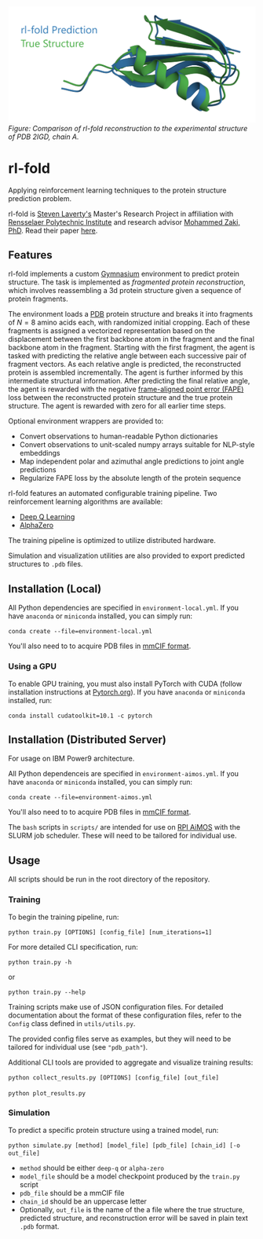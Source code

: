 ![header](img/header.png)
_Figure: Comparison of rl-fold reconstruction to the experimental structure of PDB 2IGD, chain A._

# rl-fold
Applying reinforcement learning techniques to the protein structure prediction problem.

rl-fold is [Steven Laverty's](mailto:sdlaverty123@gmail.com) Master's Research Project in affiliation with [Rensselaer Polytechnic Institute](https://science.rpi.edu/computer-science) and research advisor [Mohammed Zaki, PhD](https://faculty.rpi.edu/mohammed-zaki). Read their paper [here](paper/laverty_zaki_protein_folding_with_deep_rl.pdf).

## Features
rl-fold implements a custom [Gymnasium](https://gymnasium.farama.org/) environment to predict protein structure. The task is implemented as *fragmented protein reconstruction*, which involves reassembling a 3d protein structure given a sequence of protein fragments.

The environment loads a [PDB](https://www.rcsb.org/) protein structure and breaks it into fragments of $N=8$ amino acids each, with randomized initial cropping. Each of these fragments is assigned a vectorized representation based on the displacement between the first backbone atom in the fragment and the final backbone atom in the fragment. Starting with the first fragment, the agent is tasked with predicting the relative angle between each successive pair of fragment vectors. As each relative angle is predicted, the reconstructed protein is assembled incrementally. The agent is further informed by this intermediate structural information. After predicting the final relative angle, the agent is rewarded with the negative [frame-aligned point error (FAPE)](https://www.nature.com/articles/s41586-021-03819-2) loss between the reconstructed protein structure and the true protein structure. The agent is rewarded with zero for all earlier time steps.

Optional environment wrappers are provided to:
- Convert observations to human-readable Python dictionaries
- Convert observations to unit-scaled numpy arrays suitable for NLP-style embeddings
- Map independent polar and azimuthal angle predictions to joint angle predictions
- Regularize FAPE loss by the absolute length of the protein sequence

rl-fold features an automated configurable training pipeline. Two reinforcement learning algorithms are available:
- [Deep Q Learning](https://www.nature.com/articles/nature14236)
- [AlphaZero](https://www.nature.com/articles/nature24270)

The training pipeline is optimized to utilize distributed hardware.

Simulation and visualization utilities are also provided to export predicted structures to `.pdb` files.

## Installation (Local)

All Python dependencies are specified in `environment-local.yml`. If you have `anaconda` or `miniconda` installed, you can simply run:
```
conda create --file=environment-local.yml
```

You'll also need to to acquire PDB files in [mmCIF format](https://files.wwpdb.org/pub/pdb/data/structures/).

### Using a GPU

To enable GPU training, you must also install PyTorch with CUDA (follow installation instructions at [Pytorch.org](https://pytorch.org/get-started/previous-versions/#v120)). If you have `anaconda` or `miniconda` installed, run:
```
conda install cudatoolkit=10.1 -c pytorch
```

## Installation (Distributed Server)

For usage on IBM Power9 architecture.

All Python dependenceis are specified in `environment-aimos.yml`. If you have `anaconda` or `miniconda` installed, you can simply run:
```
conda create --file=environment-aimos.yml
```

You'll also need to to acquire PDB files in [mmCIF format](https://files.wwpdb.org/pub/pdb/data/structures/).

The `bash` scripts in `scripts/` are intended for use on [RPI AiMOS](https://cci.rpi.edu/) with the SLURM job scheduler. These will need to be tailored for individual use.

## Usage

All scripts should be run in the root directory of the repository.

### Training

To begin the training pipeline, run:
```
python train.py [OPTIONS] [config_file] [num_iterations=1]
```

For more detailed CLI specification, run:
```
python train.py -h
```
or
```
python train.py --help
```

Training scripts make use of JSON configuration files. For detailed documentation about the format of these configuration files, refer to the `Config` class defined in `utils/utils.py`.

The provided config files serve as examples, but they will need to be tailored for individual use (see `"pdb_path"`).

Additional CLI tools are provided to aggregate and visualize training results:
```
python collect_results.py [OPTIONS] [config_file] [out_file]

python plot_results.py
```

### Simulation

To predict a specific protein structure using a trained model, run:
```
python simulate.py [method] [model_file] [pdb_file] [chain_id] [-o out_file]
```

- `method` should be either `deep-q` or `alpha-zero`
- `model_file` should be a model checkpoint produced by the `train.py` script
- `pdb_file` should be a mmCIF file
- `chain_id` should be an uppercase letter
- Optionally, `out_file` is the name of the a file where the true structure, predicted structure, and reconstruction error will be saved in plain text `.pdb` format.
